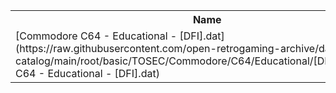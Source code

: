 <table>
<tr><th>Name</th><th>Size</th></tr>
<tr><td>
[Commodore C64 - Educational - [DFI].dat](https://raw.githubusercontent.com/open-retrogaming-archive/dat-catalog/main/root/basic/TOSEC/Commodore/C64/Educational/[DFI]/Commodore C64 - Educational - [DFI].dat)
</td><td>1172</td></tr>
</table>
